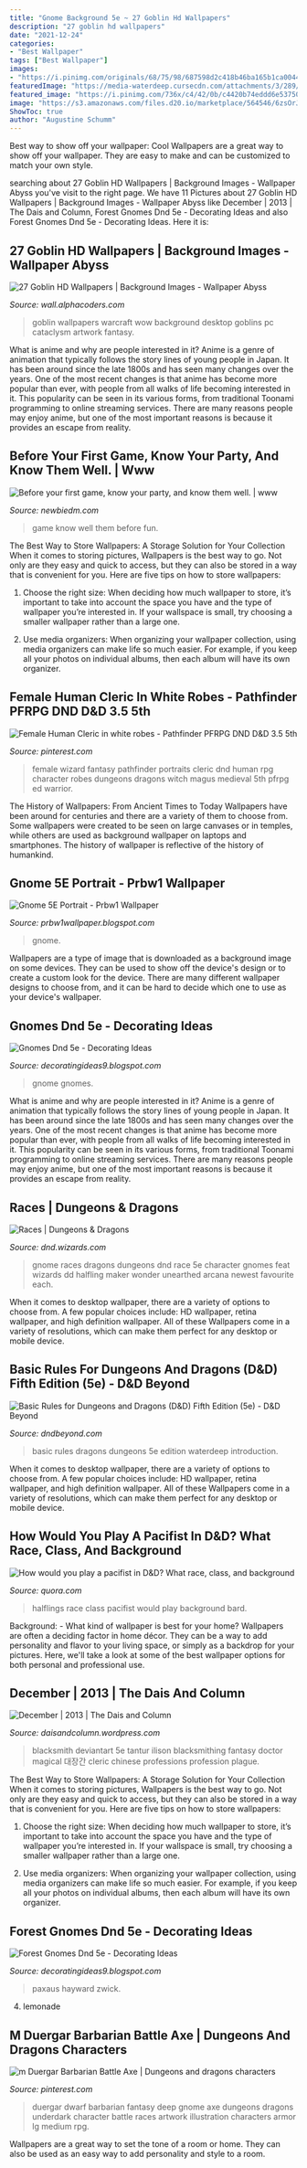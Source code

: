 ```yaml
---
title: "Gnome Background 5e ~ 27 Goblin Hd Wallpapers"
description: "27 goblin hd wallpapers"
date: "2021-12-24"
categories:
- "Best Wallpaper"
tags: ["Best Wallpaper"]
images:
- "https://i.pinimg.com/originals/68/75/98/687598d2c418b46ba165b1ca0044c7e9.png"
featuredImage: "https://media-waterdeep.cursecdn.com/attachments/3/289/brcover.jpg"
featured_image: "https://i.pinimg.com/736x/c4/42/0b/c4420b74eddd6e53750c9010d42f2ca4--deep-gnome-gnomes.jpg"
image: "https://s3.amazonaws.com/files.d20.io/marketplace/564546/6zsOrJqvQqZ9uyc3g3t6iQ/max.png?1531745610"
ShowToc: true
author: "Augustine Schumm"
---
```



Best way to show off your wallpaper:
Cool Wallpapers are a great way to show off your wallpaper. They are easy to make and can be customized to match your own style.

	

		
searching about 27 Goblin HD Wallpapers | Background Images - Wallpaper Abyss you've visit to the right page. We have 11 Pictures about 27 Goblin HD Wallpapers | Background Images - Wallpaper Abyss like December | 2013 | The Dais and Column, Forest Gnomes Dnd 5e - Decorating Ideas and also Forest Gnomes Dnd 5e - Decorating Ideas. Here it is:
		
    
## 27 Goblin HD Wallpapers | Background Images - Wallpaper Abyss

<img loading=lazy src="https://images4.alphacoders.com/236/236088.jpg" onerror="this.onerror=null;this.src='https://tse2.mm.bing.net/th?id=OIP.sVvVp3PeHnbb7RoPmmY7AAHaEo&amp;pid=15.1';" alt="27 Goblin HD Wallpapers | Background Images - Wallpaper Abyss">

_Source: wall.alphacoders.com_

>goblin wallpapers warcraft wow background desktop goblins pc cataclysm artwork fantasy. 

	

What is anime and why are people interested in it?
Anime is a genre of animation that typically follows the story lines of young people in Japan. It has been around since the late 1800s and has seen many changes over the years. One of the most recent changes is that anime has become more popular than ever, with people from all walks of life becoming interested in it. This popularity can be seen in its various forms, from traditional Toonami programming to online streaming services. There are many reasons people may enjoy anime, but one of the most important reasons is because it provides an escape from reality.

    
## Before Your First Game, Know Your Party, And Know Them Well. | Www

<img loading=lazy src="https://newbiedm.files.wordpress.com/2010/01/dndparty.jpg" onerror="this.onerror=null;this.src='https://tse4.mm.bing.net/th?id=OIP.092Q-VwdX64uAqGNTLLjOwHaFt&amp;pid=15.1';" alt="Before your first game, know your party, and know them well. | www">

_Source: newbiedm.com_

>game know well them before fun. 

	

The Best Way to Store Wallpapers: A Storage Solution for Your Collection
When it comes to storing pictures, Wallpapers is the best way to go. Not only are they easy and quick to access, but they can also be stored in a way that is convenient for you. Here are five tips on how to store wallpapers:
1) Choose the right size: When deciding how much wallpaper to store, it’s important to take into account the space you have and the type of wallpaper you’re interested in. If your wallspace is small, try choosing a smaller wallpaper rather than a large one.

2) Use media organizers: When organizing your wallpaper collection, using media organizers can make life so much easier. For example, if you keep all your photos on individual albums, then each album will have its own organizer.

    
## Female Human Cleric In White Robes - Pathfinder PFRPG DND D&amp;D 3.5 5th

<img loading=lazy src="https://i.pinimg.com/originals/68/75/98/687598d2c418b46ba165b1ca0044c7e9.png" onerror="this.onerror=null;this.src='https://tse4.mm.bing.net/th?id=OIP.07WsPVsAAr_-eZkUaRSwMwHaLW&amp;pid=15.1';" alt="Female Human Cleric in white robes - Pathfinder PFRPG DND D&amp;D 3.5 5th">

_Source: pinterest.com_

>female wizard fantasy pathfinder portraits cleric dnd human rpg character robes dungeons dragons witch magus medieval 5th pfrpg ed warrior. 

	

The History of Wallpapers: From Ancient Times to Today
Wallpapers have been around for centuries and there are a variety of them to choose from. Some wallpapers were created to be seen on large canvases or in temples, while others are used as background wallpaper on laptops and smartphones. The history of wallpaper is reflective of the history of humankind.

    
## Gnome 5E Portrait - Prbw1 Wallpaper

<img loading=lazy src="https://s3.amazonaws.com/files.d20.io/marketplace/564546/6zsOrJqvQqZ9uyc3g3t6iQ/max.png?1531745610" onerror="this.onerror=null;this.src='https://tse4.mm.bing.net/th?id=OIP.yWzW9M9DrrhhjpfblWBE2QHaHa&amp;pid=15.1';" alt="Gnome 5E Portrait - Prbw1 Wallpaper">

_Source: prbw1wallpaper.blogspot.com_

>gnome. 

	

Wallpapers are a type of image that is downloaded as a background image on some devices. They can be used to show off the device's design or to create a custom look for the device. There are many different wallpaper designs to choose from, and it can be hard to decide which one to use as your device's wallpaper.

    
## Gnomes Dnd 5e - Decorating Ideas

<img loading=lazy src="https://66.media.tumblr.com/d3fccaea4ec6e6520d17b762cab4d174/tumblr_nr7enrx1TL1r99tlpo1_400.jpg" onerror="this.onerror=null;this.src='https://tse4.mm.bing.net/th?id=OIP.ca-TxikhtACnVcG5q3EYtwAAAA&amp;pid=15.1';" alt="Gnomes Dnd 5e - Decorating Ideas">

_Source: decoratingideas9.blogspot.com_

>gnome gnomes. 

	

What is anime and why are people interested in it?
Anime is a genre of animation that typically follows the story lines of young people in Japan. It has been around since the late 1800s and has seen many changes over the years. One of the most recent changes is that anime has become more popular than ever, with people from all walks of life becoming interested in it. This popularity can be seen in its various forms, from traditional Toonami programming to online streaming services. There are many reasons people may enjoy anime, but one of the most important reasons is because it provides an escape from reality.

    
## Races | Dungeons &amp; Dragons

<img loading=lazy src="https://media.dnd.wizards.com/styles/mosaic_thumbnail/public/images/mosaic/NEW_TO_DD_Races_Gnome_T_140527.jpg" onerror="this.onerror=null;this.src='https://tse3.mm.bing.net/th?id=OIP.kcDP6HRuJ19qMWCR3eEyuQHaFL&amp;pid=15.1';" alt="Races | Dungeons &amp; Dragons">

_Source: dnd.wizards.com_

>gnome races dragons dungeons dnd race 5e character gnomes feat wizards dd halfling maker wonder unearthed arcana newest favourite each. 

	

When it comes to desktop wallpaper, there are a variety of options to choose from. A few popular choices include: HD wallpaper, retina wallpaper, and high definition wallpaper. All of these Wallpapers come in a variety of resolutions, which can make them perfect for any desktop or mobile device. 

    
## Basic Rules For Dungeons And Dragons (D&amp;D) Fifth Edition (5e) - D&amp;D Beyond

<img loading=lazy src="https://media-waterdeep.cursecdn.com/attachments/3/289/brcover.jpg" onerror="this.onerror=null;this.src='https://tse1.mm.bing.net/th?id=OIP.uAu1kI_iTVFAU-Qm24ogdAHaFo&amp;pid=15.1';" alt="Basic Rules for Dungeons and Dragons (D&amp;D) Fifth Edition (5e) - D&amp;D Beyond">

_Source: dndbeyond.com_

>basic rules dragons dungeons 5e edition waterdeep introduction. 

	

When it comes to desktop wallpaper, there are a variety of options to choose from. A few popular choices include: HD wallpaper, retina wallpaper, and high definition wallpaper. All of these Wallpapers come in a variety of resolutions, which can make them perfect for any desktop or mobile device. 

    
## How Would You Play A Pacifist In D&amp;D? What Race, Class, And Background

<img loading=lazy src="https://qph.fs.quoracdn.net/main-qimg-902c693738549573cffb99dac98cb01d" onerror="this.onerror=null;this.src='https://tse1.mm.bing.net/th?id=OIP.kCxpNzhUlXPP-5nayYywHQAAAA&amp;pid=15.1';" alt="How would you play a pacifist in D&amp;D? What race, class, and background">

_Source: quora.com_

>halflings race class pacifist would play background bard. 

	

Background: - What kind of wallpaper is best for your home?
Wallpapers are often a deciding factor in home décor. They can be a way to add personality and flavor to your living space, or simply as a backdrop for your pictures. Here, we'll take a look at some of the best wallpaper options for both personal and professional use.

    
## December | 2013 | The Dais And Column

<img loading=lazy src="http://fc07.deviantart.net/fs47/f/2009/248/4/9/Blacksmith_by_ilison.jpg" onerror="this.onerror=null;this.src='https://tse3.mm.bing.net/th?id=OIP.XzOQVuPrkBV0Cb9LYdvjgAHaFj&amp;pid=15.1';" alt="December | 2013 | The Dais and Column">

_Source: daisandcolumn.wordpress.com_

>blacksmith deviantart 5e tantur ilison blacksmithing fantasy doctor magical 대장간 cleric chinese professions profession plague. 

	

The Best Way to Store Wallpapers: A Storage Solution for Your Collection
When it comes to storing pictures, Wallpapers is the best way to go. Not only are they easy and quick to access, but they can also be stored in a way that is convenient for you. Here are five tips on how to store wallpapers:
1) Choose the right size: When deciding how much wallpaper to store, it’s important to take into account the space you have and the type of wallpaper you’re interested in. If your wallspace is small, try choosing a smaller wallpaper rather than a large one.

2) Use media organizers: When organizing your wallpaper collection, using media organizers can make life so much easier. For example, if you keep all your photos on individual albums, then each album will have its own organizer.

    
## Forest Gnomes Dnd 5e - Decorating Ideas

<img loading=lazy src="https://pbs.twimg.com/media/DNDMqQEVoAAR7Mi.jpg" onerror="this.onerror=null;this.src='https://tse3.mm.bing.net/th?id=OIP.nIqobM2wUtkUnTOy-Bw5ZwHaHM&amp;pid=15.1';" alt="Forest Gnomes Dnd 5e - Decorating Ideas">

_Source: decoratingideas9.blogspot.com_

>paxaus hayward zwick. 

	

4. lemonade 

    
## M Duergar Barbarian Battle Axe | Dungeons And Dragons Characters

<img loading=lazy src="https://i.pinimg.com/736x/c4/42/0b/c4420b74eddd6e53750c9010d42f2ca4--deep-gnome-gnomes.jpg" onerror="this.onerror=null;this.src='https://tse4.mm.bing.net/th?id=OIP.zXnvcgwc9jL0BL-DTRH3pAHaKK&amp;pid=15.1';" alt="m Duergar Barbarian Battle Axe | Dungeons and dragons characters">

_Source: pinterest.com_

>duergar dwarf barbarian fantasy deep gnome axe dungeons dragons underdark character battle races artwork illustration characters armor lg medium rpg. 

	

Wallpapers are a great way to set the tone of a room or home. They can also be used as an easy way to add personality and style to a room.


